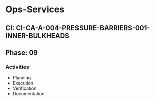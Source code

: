 # Ops-Services

## CI: CI-CA-A-004-PRESSURE-BARRIERS-001-INNER-BULKHEADS
## Phase: 09

### Activities
- Planning
- Execution
- Verification
- Documentation
